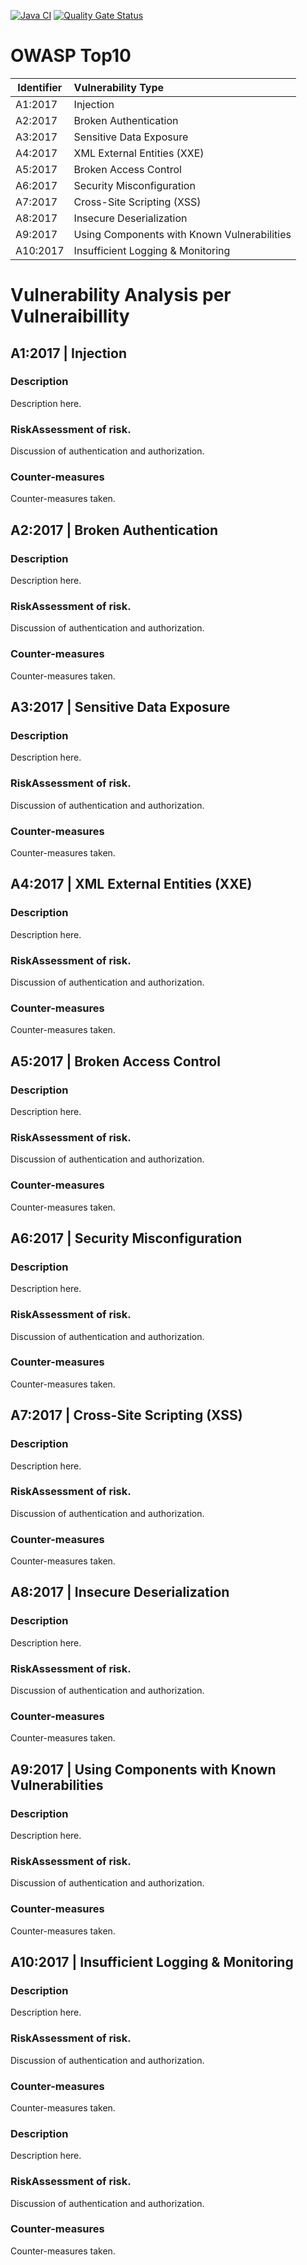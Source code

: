 [![Java CI](https://github.com/lexcomesdev/cisq1-lingo/actions/workflows/build.yml/badge.svg)](https://github.com/lexcomesdev/cisq1-lingo/actions/workflows/build.yml)
[![Quality Gate Status](https://sonarcloud.io/api/project_badges/measure?project=lexcomesdev_cisq1-lingo&metric=alert_status)](https://sonarcloud.io/dashboard?id=lexcomesdev_cisq1-lingo)

#  OWASP Top10

| Identifier | Vulnerability Type                          |
|------------|:---------------------------------------------|
| A1:2017    | Injection                                    |
| A2:2017    | Broken Authentication                        |
| A3:2017    | Sensitive Data Exposure                      |
| A4:2017    | XML External Entities (XXE)                  |
| A5:2017    | Broken Access Control                        |
| A6:2017    | Security Misconfiguration                    |
| A7:2017    | Cross-Site Scripting (XSS)                   |
| A8:2017    | Insecure Deserialization                     |
| A9:2017    | Using Components with Known Vulnerabilities  |
| A10:2017   | Insufficient Logging & Monitoring            |


# Vulnerability Analysis per Vulneraibillity

## A1:2017 | Injection

### Description

Description here.

### RiskAssessment of risk. 

Discussion of authentication and authorization.


### Counter-measures

Counter-measures taken.

## A2:2017 | Broken Authentication  

### Description

Description here.

### RiskAssessment of risk. 

Discussion of authentication and authorization.


### Counter-measures

Counter-measures taken.

## A3:2017 | Sensitive Data Exposure

### Description

Description here.

### RiskAssessment of risk. 

Discussion of authentication and authorization.


### Counter-measures

Counter-measures taken.

## A4:2017 | XML External Entities (XXE)

### Description

Description here.

### RiskAssessment of risk. 

Discussion of authentication and authorization.


### Counter-measures

Counter-measures taken.

## A5:2017 | Broken Access Control

### Description

Description here.

### RiskAssessment of risk. 

Discussion of authentication and authorization.


### Counter-measures

Counter-measures taken.

## A6:2017 | Security Misconfiguration

### Description

Description here.

### RiskAssessment of risk. 

Discussion of authentication and authorization.


### Counter-measures

Counter-measures taken.

## A7:2017 | Cross-Site Scripting (XSS)

### Description

Description here.

### RiskAssessment of risk. 

Discussion of authentication and authorization.


### Counter-measures

Counter-measures taken.

## A8:2017 | Insecure Deserialization

### Description

Description here.

### RiskAssessment of risk. 

Discussion of authentication and authorization.


### Counter-measures

Counter-measures taken.

## A9:2017 | Using Components with Known Vulnerabilities

### Description

Description here.

### RiskAssessment of risk. 

Discussion of authentication and authorization.


### Counter-measures

Counter-measures taken.

## A10:2017 | Insufficient Logging & Monitoring

### Description

Description here.

### RiskAssessment of risk. 

Discussion of authentication and authorization.


### Counter-measures

Counter-measures taken.

### Description

Description here.

### RiskAssessment of risk. 

Discussion of authentication and authorization.


### Counter-measures

Counter-measures taken.